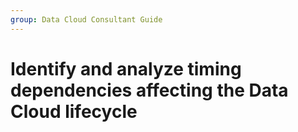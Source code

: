 ```yaml
---
group: Data Cloud Consultant Guide
---
```

# Identify and analyze timing dependencies affecting the Data Cloud lifecycle